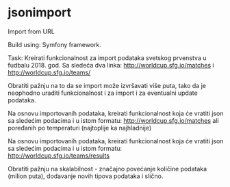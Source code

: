 # jsonimport
Import from URL

Build using: Symfony framework.

Task:
Kreirati funkcionalnost za import podataka svetskog prvenstva u fudbalu 2018. god.
Sa sledeća dva linka:
http://worldcup.sfg.io/matches i http://worldcup.sfg.io/teams/

Obratiti pažnju na to da se import može izvršavati više puta, tako da je neophodno uraditi funkcionalnost i za import i za eventualni update podataka.

Na osnovu importovanih podataka, kreirati funkcionalnost koja će vratiti json sa sledećim podacima i u istom formatu: http://worldcup.sfg.io/matches ali poređanih po temperaturi (najtoplije ka najhladnije)

Na osnovu importovanih podataka, kreirati funkcionalnost koja će vratiti json sa sledećim podacima i u istom formatu: http://worldcup.sfg.io/teams/results

Obratiti pažnju na skalabilnost - značajno povećanje količine podataka (milion puta), dodavanje novih tipova podataka i slično.
